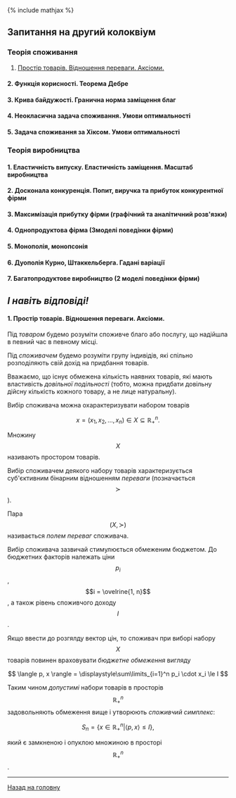 <!--DEBUG-->

{% include mathjax %}

## Запитання на другий колоквіум

### Теорія споживання

1. [Простір товарів. Відношення переваги. Аксіоми.](#1-простір-товарів-відношення-переваги-аксіоми)

#### 2. Функція корисності. Теорема Дебре

#### 3. Крива байдужості. Гранична норма заміщення благ

#### 4. Неокласична задача споживання. Умови оптимальності

#### 5. Задача споживання за Хіксом. Умови оптимальності

### Теорія виробництва

#### 1. Еластичність випуску. Еластичність заміщення. Масштаб виробництва

#### 2. Досконала конкуренція. Попит, виручка та прибуток конкурентної фірми

#### 3. Максимізація прибутку фірми (графічний та аналітичний розв'язки)

#### 4. Однопродуктова фірма (3моделі поведінки фірми)

#### 5. Монополія, монопсонія

#### 6. Дуополія Курно, Штаккельберга. Гадані варіації

#### 7. Багатопродуктове виробництво (2 моделі поведінки фірми)

## _І навіть відповіді!_

#### 1. Простір товарів. Відношення переваги. Аксіоми.

Під _товаром_ будемо розуміти споживче благо або послугу, що надійшла в певний час в певному місці.

Під _споживачем_ будемо розуміти групу індивідів, які спільно розподіляють свій дохід на придбання товарів.

Вважаємо, що існує обмежена кількість наявних товарів, які мають властивість _довільної подільності_ (тобто, можна придбати довільну дійсну кількість кожного товару, а не лице натуральну).

Вибір споживача можна охарактеризувати набором товарів

$$
x = (x_1, x_2, \ldots, x_n) \in X \subseteq \mathbb{R}_+^n.
$$

Множину $$X$$ називають простором товарів.

Вибір споживачем деякого набору товарів характеризується суб'єктивним бінарним відношенням _переваги_ (позначається $$\succ$$).

Пара $$(X, \succ)$$ називається _полем переваг_ споживача.

Вибір споживача зазвичай стимулюється обмеженим бюджетом. До бюджетних факторів належать ціни $$p_i$$, $$i = \ovelrine{1, n}$$, а також рівень споживчого доходу $$I$$.

Якщо ввести до розгялду вектор цін, то споживач при виборі набору $$X$$ товарів повинен враховувати _бюджетне обмеження_ вигляду

$$
\langle p, x \rangle = \displaystyle\sum\limits_{i=1}^n p_i \cdot x_i \le I
$$

Таким чином _допустимі_ набори товарів в просторів $$\mathbb{R}_+^n$$ задовольняють  обмеження вище і утворюють _споживчий симплекс_:

$$
S_n = \left\{ x \in \mathbb{R}_+^n \middle| \langle p, x \rangle \le I \right\},
$$

який є замкненою і опуклою множиною в просторі $$\mathbb{R}_+^n$$.


---

[Назад на головну](../README.md)